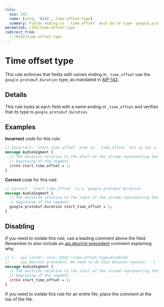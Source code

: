 ```yaml
---
rule:
  aip: 142
  name: [core, '0142', time-offset-type]
  summary: Fields ending in `_time_offset` must be of type `google.protobuf.Duration`.
permalink: /142/time-offset-type
redirect_from:
  - /0142/time-offset-type
---
```


# Time offset type

This rule enforces that fields with names ending in `_time_offset` use the
`google.protobuf.Duration` type, as mandated in [AIP-142][].

## Details
This rule looks at each field with a name ending in `_time_offset` and
verifies that its type is `google.protobuf.Duration`. 


## Examples

**Incorrect** code for this rule:

```proto
// Incorrect: `start_time_offset` ends in `_time_offset` but is not a `google.protobuf.Duration`.
message AudioSegment {
  // The duration relative to the start of the stream representing the
  // beginning of the segment.
  int64 start_time_offset = 1;
}
```

**Correct** code for this rule:

```proto
// Correct: `start_time_offset` is a `google.protobuf.Duration`.
message AudioSegment {
  // The duration relative to the start of the stream representing the
  // beginning of the segment.
  google.protobuf.Duration start_time_offset = 1;
}
```

## Disabling

If you need to violate this rule, use a leading comment above the field.
Remember to also include an [aip.dev/not-precedent][] comment explaining why.

```proto
// (-- api-linter: core::0142::time-offset-type=disabled
//     aip.dev/not-precedent: We need to do this because reasons. --)
message AudioSegment {
  // The duration relative to the start of the stream representing the
  // beginning of the segment.
  int64 start_time_offset = 1;
}
```

If you need to violate this rule for an entire file, place the comment at the
top of the file.

[aip-142]: https://aip.dev/142
[aip.dev/not-precedent]: https://aip.dev/not-precedent
